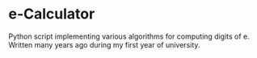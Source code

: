 # e-Calculator
Python script implementing various algorithms for computing digits of e. Written many years ago during my first year of university.
